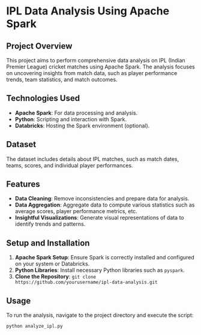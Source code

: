 # IPL Data Analysis Using Apache Spark

## Project Overview
This project aims to perform comprehensive data analysis on IPL (Indian Premier League) cricket matches using Apache Spark. The analysis focuses on uncovering insights from match data, such as player performance trends, team statistics, and match outcomes.

## Technologies Used
- **Apache Spark**: For data processing and analysis.
- **Python**: Scripting and interaction with Spark.
- **Databricks**: Hosting the Spark environment (optional).

## Dataset
The dataset includes details about IPL matches, such as match dates, teams, scores, and individual player performances.

## Features
- **Data Cleaning**: Remove inconsistencies and prepare data for analysis.
- **Data Aggregation**: Aggregate data to compute various statistics such as average scores, player performance metrics, etc.
- **Insightful Visualizations**: Generate visual representations of data to identify trends and patterns.

## Setup and Installation
1. **Apache Spark Setup**: Ensure Spark is correctly installed and configured on your system or Databricks.
2. **Python Libraries**: Install necessary Python libraries such as `pyspark`.
3. **Clone the Repository**: `git clone https://github.com/yourusername/ipl-data-analysis.git`

## Usage
To run the analysis, navigate to the project directory and execute the script:
```bash
python analyze_ipl.py
